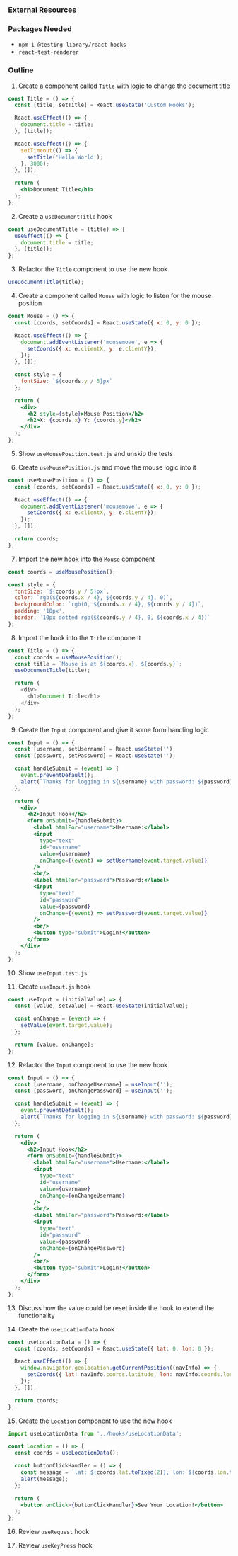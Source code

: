 ### External Resources

### Packages Needed

* `npm i @testing-library/react-hooks`
* `react-test-renderer`

### Outline

1. Create a component called `Title` with logic to change the document title

```jsx
const Title = () => {
  const [title, setTitle] = React.useState('Custom Hooks');

  React.useEffect(() => {
    document.title = title;
  }, [title]);

  React.useEffect(() => {
    setTimeout(() => {
      setTitle('Hello World');
    }, 3000);
  }, []);

  return (
    <h1>Document Title</h1>
  );
};
```

2. Create a `useDocumentTitle` hook

```jsx
const useDocumentTitle = (title) => {
  useEffect(() => {
    document.title = title;
  }, [title]);
};
```

3. Refactor the `Title` component to use the new hook

```jsx
useDocumentTitle(title);
```

4. Create a component called `Mouse` with logic to listen for the mouse position

```jsx
const Mouse = () => {
  const [coords, setCoords] = React.useState({ x: 0, y: 0 });

  React.useEffect(() => {
    document.addEventListener('mousemove', e => {
      setCoords({ x: e.clientX, y: e.clientY});
    });
  }, []);

  const style = {
    fontSize: `${coords.y / 5}px`
  };

  return (
    <div>
      <h2 style={style}>Mouse Position</h2>
      <h2>X: {coords.x} Y: {coords.y}</h2>
    </div>
  );
};
```

5. Show `useMousePosition.test.js` and unskip the tests

6. Create `useMousePosition.js` and move the mouse logic into it

```js
const useMousePosition = () => {
  const [coords, setCoords] = React.useState({ x: 0, y: 0 });

  React.useEffect(() => {
    document.addEventListener('mousemove', e => {
      setCoords({ x: e.clientX, y: e.clientY});
    });
  }, []);

  return coords;
};
```

7. Import the new hook into the `Mouse` component

```js
const coords = useMousePosition();

const style = {
  fontSize: `${coords.y / 5}px`,
  color: `rgb(${coords.x / 4}, ${coords.y / 4}, 0)`,
  backgroundColor: `rgb(0, ${coords.x / 4}, ${coords.y / 4})`,
  padding: '10px',
  border: `10px dotted rgb(${coords.y / 4}, 0, ${coords.x / 4})` 
};
```

8. Import the hook into the `Title` component

```js
const Title = () => {
  const coords = useMousePosition();
  const title = `Mouse is at ${coords.x}, ${coords.y}`;
  useDocumentTitle(title);

  return (
    <div>
      <h1>Document Title</h1>
    </div>
  );
};
```

9. Create the `Input` component and give it some form handling logic

```jsx
const Input = () => {
  const [username, setUsername] = React.useState('');
  const [password, setPassword] = React.useState('');

  const handleSubmit = (event) => {
    event.preventDefault();
    alert(`Thanks for logging in ${username} with password: ${password}`);
  };

  return (
    <div>
      <h2>Input Hook</h2>
      <form onSubmit={handleSubmit}>
        <label htmlFor="username">Username:</label>
        <input 
          type="text"
          id="username"
          value={username}
          onChange={(event) => setUsername(event.target.value)}
        />
        <br/>
        <label htmlFor="password">Password:</label>
        <input 
          type="text"
          id="password"
          value={password}
          onChange={(event) => setPassword(event.target.value)}
        />
        <br/>
        <button type="submit">Login!</button>
      </form>
    </div>
  );
};
```

10. Show `useInput.test.js`

11. Create `useInput.js` hook

```js
const useInput = (initialValue) => {
  const [value, setValue] = React.useState(initialValue);

  const onChange = (event) => {
    setValue(event.target.value);
  };

  return [value, onChange];
};
```

12. Refactor the `Input` component to use the new hook

```jsx
const Input = () => {
  const [username, onChangeUsername] = useInput('');
  const [password, onChangePassword] = useInput('');

  const handleSubmit = (event) => {
    event.preventDefault();
    alert(`Thanks for logging in ${username} with password: ${password}`);
  };

  return (
    <div>
      <h2>Input Hook</h2>
      <form onSubmit={handleSubmit}>
        <label htmlFor="username">Username:</label>
        <input 
          type="text"
          id="username"
          value={username}
          onChange={onChangeUsername}
        />
        <br/>
        <label htmlFor="password">Password:</label>
        <input 
          type="text"
          id="password"
          value={password}
          onChange={onChangePassword}
        />
        <br/>
        <button type="submit">Login!</button>
      </form>
    </div>
  );
};
```

13. Discuss how the value could be reset inside the hook to extend the functionality

14. Create the `useLocationData` hook

```js
const useLocationData = () => {
  const [coords, setCoords] = React.useState({ lat: 0, lon: 0 });

  React.useEffect(() => {
    window.navigator.geolocation.getCurrentPosition((navInfo) => {
      setCoords({ lat: navInfo.coords.latitude, lon: navInfo.coords.longitude });    
    });
  }, []);

  return coords;
};
```

15. Create the `Location` component to use the new hook

```jsx
import useLocationData from '../hooks/useLocationData';

const Location = () => {
  const coords = useLocationData();

  const buttonClickHandler = () => {
    const message = `lat: ${coords.lat.toFixed(2)}, lon: ${coords.lon.toFixed(2)}`;
    alert(message);
  };

  return (
    <button onClick={buttonClickHandler}>See Your Location!</button>
  );
};
```

16. Review `useRequest` hook

17. Review `useKeyPress` hook
